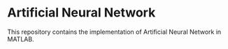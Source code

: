 # Artificial Neural Network
This repository contains the implementation of Artificial Neural Network in MATLAB.
